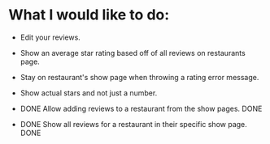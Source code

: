 # What I would like to do:


* Edit your reviews.

* Show an average star rating based off of all reviews on restaurants page.

* Stay on restaurant's show page when throwing a rating error message.

* Show actual stars and not just a number.

* DONE Allow adding reviews to a restaurant from the show pages. DONE

* DONE Show all reviews for a restaurant in their specific show page. DONE
